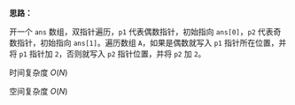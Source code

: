 **思路：**

开一个 `ans` 数组，双指针遍历，`p1` 代表偶数指针，初始指向 `ans[0]`，`p2` 代表奇数指针，初始指向 `ans[1]`。遍历数组 `A`，如果是偶数就写入 `p1` 指针所在位置，并将 `p1` 指针加 `2`，否则就写入 `p2` 指针位置，并将 `p2` 加 `2`。

时间复杂度 $O(N)$

空间复杂度 $O(N)$

